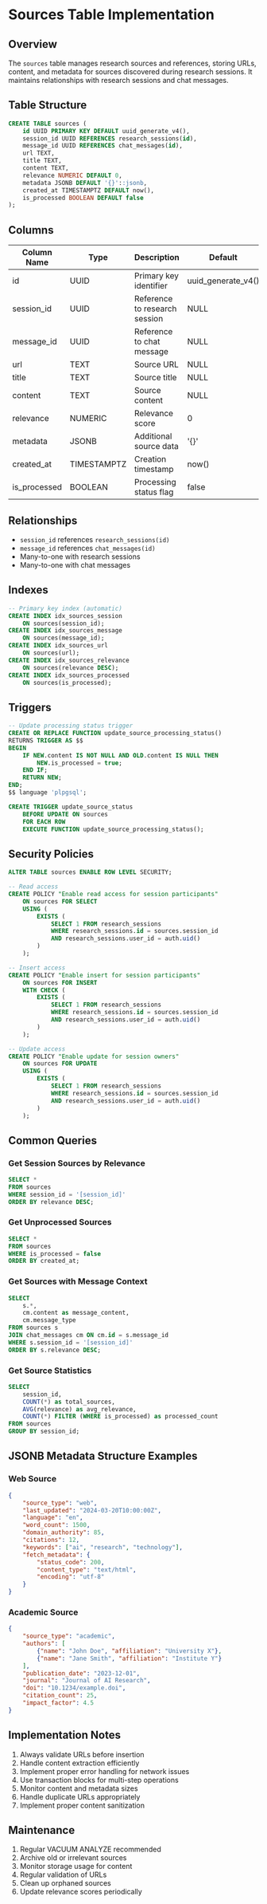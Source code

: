 # Sources Table Implementation

## Overview
The `sources` table manages research sources and references, storing URLs, content, and metadata for sources discovered during research sessions. It maintains relationships with research sessions and chat messages.

## Table Structure

```sql
CREATE TABLE sources (
    id UUID PRIMARY KEY DEFAULT uuid_generate_v4(),
    session_id UUID REFERENCES research_sessions(id),
    message_id UUID REFERENCES chat_messages(id),
    url TEXT,
    title TEXT,
    content TEXT,
    relevance NUMERIC DEFAULT 0,
    metadata JSONB DEFAULT '{}'::jsonb,
    created_at TIMESTAMPTZ DEFAULT now(),
    is_processed BOOLEAN DEFAULT false
);
```

## Columns

| Column Name | Type | Description | Default |
|------------|------|-------------|----------|
| id | UUID | Primary key identifier | uuid_generate_v4() |
| session_id | UUID | Reference to research session | NULL |
| message_id | UUID | Reference to chat message | NULL |
| url | TEXT | Source URL | NULL |
| title | TEXT | Source title | NULL |
| content | TEXT | Source content | NULL |
| relevance | NUMERIC | Relevance score | 0 |
| metadata | JSONB | Additional source data | '{}' |
| created_at | TIMESTAMPTZ | Creation timestamp | now() |
| is_processed | BOOLEAN | Processing status flag | false |

## Relationships

- `session_id` references `research_sessions(id)`
- `message_id` references `chat_messages(id)`
- Many-to-one with research sessions
- Many-to-one with chat messages

## Indexes

```sql
-- Primary key index (automatic)
CREATE INDEX idx_sources_session 
    ON sources(session_id);
CREATE INDEX idx_sources_message 
    ON sources(message_id);
CREATE INDEX idx_sources_url 
    ON sources(url);
CREATE INDEX idx_sources_relevance 
    ON sources(relevance DESC);
CREATE INDEX idx_sources_processed 
    ON sources(is_processed);
```

## Triggers

```sql
-- Update processing status trigger
CREATE OR REPLACE FUNCTION update_source_processing_status()
RETURNS TRIGGER AS $$
BEGIN
    IF NEW.content IS NOT NULL AND OLD.content IS NULL THEN
        NEW.is_processed = true;
    END IF;
    RETURN NEW;
END;
$$ language 'plpgsql';

CREATE TRIGGER update_source_status
    BEFORE UPDATE ON sources
    FOR EACH ROW
    EXECUTE FUNCTION update_source_processing_status();
```

## Security Policies

```sql
ALTER TABLE sources ENABLE ROW LEVEL SECURITY;

-- Read access
CREATE POLICY "Enable read access for session participants"
    ON sources FOR SELECT
    USING (
        EXISTS (
            SELECT 1 FROM research_sessions
            WHERE research_sessions.id = sources.session_id
            AND research_sessions.user_id = auth.uid()
        )
    );

-- Insert access
CREATE POLICY "Enable insert for session participants"
    ON sources FOR INSERT
    WITH CHECK (
        EXISTS (
            SELECT 1 FROM research_sessions
            WHERE research_sessions.id = sources.session_id
            AND research_sessions.user_id = auth.uid()
        )
    );

-- Update access
CREATE POLICY "Enable update for session owners"
    ON sources FOR UPDATE
    USING (
        EXISTS (
            SELECT 1 FROM research_sessions
            WHERE research_sessions.id = sources.session_id
            AND research_sessions.user_id = auth.uid()
        )
    );
```

## Common Queries

### Get Session Sources by Relevance
```sql
SELECT *
FROM sources
WHERE session_id = '[session_id]'
ORDER BY relevance DESC;
```

### Get Unprocessed Sources
```sql
SELECT *
FROM sources
WHERE is_processed = false
ORDER BY created_at;
```

### Get Sources with Message Context
```sql
SELECT 
    s.*,
    cm.content as message_content,
    cm.message_type
FROM sources s
JOIN chat_messages cm ON cm.id = s.message_id
WHERE s.session_id = '[session_id]'
ORDER BY s.relevance DESC;
```

### Get Source Statistics
```sql
SELECT 
    session_id,
    COUNT(*) as total_sources,
    AVG(relevance) as avg_relevance,
    COUNT(*) FILTER (WHERE is_processed) as processed_count
FROM sources
GROUP BY session_id;
```

## JSONB Metadata Structure Examples

### Web Source
```json
{
    "source_type": "web",
    "last_updated": "2024-03-20T10:00:00Z",
    "language": "en",
    "word_count": 1500,
    "domain_authority": 85,
    "citations": 12,
    "keywords": ["ai", "research", "technology"],
    "fetch_metadata": {
        "status_code": 200,
        "content_type": "text/html",
        "encoding": "utf-8"
    }
}
```

### Academic Source
```json
{
    "source_type": "academic",
    "authors": [
        {"name": "John Doe", "affiliation": "University X"},
        {"name": "Jane Smith", "affiliation": "Institute Y"}
    ],
    "publication_date": "2023-12-01",
    "journal": "Journal of AI Research",
    "doi": "10.1234/example.doi",
    "citation_count": 25,
    "impact_factor": 4.5
}
```

## Implementation Notes

1. Always validate URLs before insertion
2. Handle content extraction efficiently
3. Implement proper error handling for network issues
4. Use transaction blocks for multi-step operations
5. Monitor content and metadata sizes
6. Handle duplicate URLs appropriately
7. Implement proper content sanitization

## Maintenance

1. Regular VACUUM ANALYZE recommended
2. Archive old or irrelevant sources
3. Monitor storage usage for content
4. Regular validation of URLs
5. Clean up orphaned sources
6. Update relevance scores periodically 